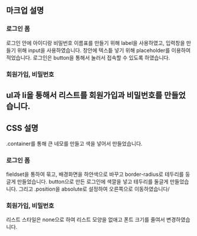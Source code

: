 ## 마크업 설명

### 로그인 폼
로그인 안에 아이디랑 비밀번호 이름표를 만들기 위해 label을 사용하였고,
입력창을 만들기 위해 input을 사용하였습니다.
창안에 텍스틑 넣기 위해 placeholder를 이용하여 적었습니다.
로그인은 button을 통해서 눌러서 접속할 수 있도록 하였습니다.
### 회원가입, 비밀번호
ul과 li을 통해서 리스트를 회원가입과 비밀번호를 만들었습니다.
----------
## CSS 설명
.container를 통해 큰 네모를 만들고 색을 넣어서 만들었습니다.
### 로그인 폼
fieldset을 통하여 묶고, 배경화면을 하얀색으로 바꾸고 border-radius로 테두리를 둥글게 만들었습니다.
button으로 만든 로그인에 색깔을 넣고 테두리를 둘글게 만들었습니다. 그리고 .position을 absolute로 설정하여 
오른쪽으로 이동하였습니다/

### 회원가입, 비밀번호
리스트 스타일은 none으로 하여 리스트 모양을 없애고 폰트 크기를 줄여서 변경하였습니다. 


